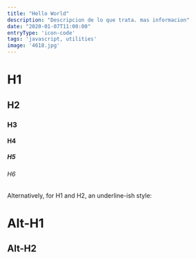 ```yaml
---
title: "Hello World"
description: "Descripcion de lo que trata. mas informacion"
date: "2020-01-07T11:00:00"
entryType: 'icon-code'
tags: 'javascript, utilities'
image: '4618.jpg'
---
```


# H1
## H2
### H3
#### H4
##### H5
###### H6

Alternatively, for H1 and H2, an underline-ish style:

Alt-H1
======

Alt-H2
------
